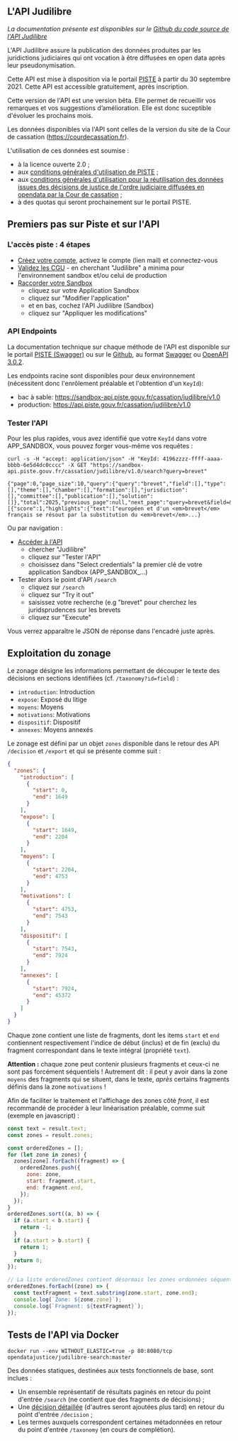 
## L'API Judilibre

*La documentation présente est disponibles sur le [Github du code source de l'API Judilibre](https://github.com/Cour-de-cassation/judilibre-search)*

L'API Judilibre assure la publication des données produites par les juridictions judiciaires qui ont vocation à être diffusées en open data après leur pseudonymisation.

Cette API est mise à disposition via le portail [PISTE](https://piste.gouv.fr) à partir du 30 septembre 2021. Cette API est accessible gratuitement, après inscription.

Cette version de l'API est une version bêta. Elle permet de recueillir vos remarques et vos suggestions d’amélioration. Elle est donc suceptible d'évoluer les prochains mois.

Les données disponibles via l'API sont celles de la version du site de la Cour de cassation (https://courdecassation.fr).

L'utilisation de ces données est soumise :

- à la licence ouverte 2.0 ;
- aux [conditions générales d'utilisation de PISTE](https://developer.aife.economie.gouv.fr/images/com_apiportal/CGU/cgu_portal_FR.pdf) ;
- aux [conditions générales d'utilisation pour la réutilisation des données issues des décisions de justice de l'ordre judiciaire diffusées en opendata par la Cour de cassation](CGU.md) ;
- à des quotas qui seront prochainement sur le portail PISTE.

## Premiers pas sur Piste et sur l'API

### L'accès piste : 4 étapes

- [Créez votre compte](https://piste.gouv.fr/component/apiportal/registration), activez le compte (lien mail) et connectez-vous
- [Validez les CGU](https://piste.gouv.fr/consentement-cgu-api-fr) - en cherchant "Judilibre" a minima pour l'environnement sandbox et/ou celui de production
- [Raccorder votre Sandbox](https://piste.gouv.fr/apps)
  - cliquez sur votre Application Sandbox
  - cliquez sur "Modifier l'application"
  - et en bas, cochez l'API Judilibre (Sandbox)
  - cliquez sur "Appliquer les modifications"

### API Endpoints

La documentation technique sur chaque méthode de l'API est disponible sur le portail [PISTE (Swagger)](https://github.com/Cour-de-cassation/judilibre-search) ou sur le [Github](https://github.com/Cour-de-cassation/judilibre-search/), au format [Swagger](https://raw.githubusercontent.com/Cour-de-cassation/judilibre-search/master/public/JUDILIBRE-public-swagger.json) ou [OpenAPI 3.0.2](https://raw.githubusercontent.com/Cour-de-cassation/judilibre-search/master/public/JUDILIBRE-public.json).

Les endpoints racine sont disponibles pour deux environnement (nécessitent donc l'enrôlement préalable et l'obtention d'un `KeyId`):
- bac à sable: https://sandbox-api.piste.gouv.fr/cassation/judilibre/v1.0
- production: https://api.piste.gouv.fr/cassation/judilibre/v1.0

### Tester l'API

Pour les plus rapides, vous avez identifié que votre `KeyId` dans votre APP_SANDBOX, vous pouvez forger vous-même vos requêtes :

```
curl -s -H "accept: application/json" -H "KeyId: 4196zzzz-ffff-aaaa-bbbb-6e5d4dc0cccc" -X GET "https://sandbox-api.piste.gouv.fr/cassation/judilibre/v1.0/search?query=brevet"

{"page":0,"page_size":10,"query":{"query":"brevet","field":[],"type":[],"theme":[],"chamber":[],"formation":[],"jurisdiction":[],"committee":[],"publication":[],"solution":[]},"total":2025,"previous_page":null,"next_page":"query=brevet&field=&type=&theme=&chamber=&formation=&jurisdiction=&committee=&publication=&solution=&page=1","took":25,"max_score":2934.1016,"results":[{"score":1,"highlights":{"text":["européen et d'un <em>brevet</em> français se résout par la substitution du <em>brevet</em>...}
```


Ou par navigation :

- [Accéder à l'API](https://piste.gouv.fr/api-center)
  - chercher "Judilibre"
  - cliquez sur "Tester l'API"
  - choisissez dans "Select credentials" la premier clé de votre application Sandbox (APP_SANDBOX_...)
- Tester alors le point d'API `/search`
  - cliquez sur `/search`
  - cliquez sur "Try it out"
  - saisissez votre recherche (e.g "brevet" pour cherchez les juridsprudences sur les brevets
  - cliquez sur "Execute"

Vous verrez apparaître le JSON de réponse dans l'encadré juste après.

## Exploitation du zonage

Le zonage désigne les informations permettant de découper le texte des décisions en sections identifiées (cf. `/taxonomy?id=field`) :

- `introduction`: Introduction
- `expose`: Exposé du litige
- `moyens`: Moyens
- `motivations`: Motivations
- `dispositif`: Dispositif
- `annexes`: Moyens annexés

Le zonage est défini par un objet `zones` disponible dans le retour des API `/decision` et `/export` et qui se présente comme suit :

```json
{
  "zones": {
    "introduction": [
      {
        "start": 0,
        "end": 1649
      }
    ],
    "expose": [
      {
        "start": 1649,
        "end": 2204
      }
    ],
    "moyens": [
      {
        "start": 2204,
        "end": 4753
      }
    ],
    "motivations": [
      {
        "start": 4753,
        "end": 7543
      }
    ],
    "dispositif": [
      {
        "start": 7543,
        "end": 7924
      }
    ],
    "annexes": [
      {
        "start": 7924,
        "end": 45372
      }
    ]
  }
}
```

Chaque zone contient une liste de fragments, dont les items `start` et `end` contiennent respectivement l'indice de début (inclus) et de fin (exclu) du fragment correspondant dans le texte intégral (propriété `text`).

**Attention :** chaque zone peut contenir plusieurs fragments et ceux-ci ne sont pas forcément séquentiels ! Autrement dit : il peut y avoir dans la zone `moyens` des fragments qui se situent, dans le texte, _après_ certains fragments définis dans la zone `motivations` !

Afin de faciliter le traitement et l'affichage des zones côté _front_, il est recommandé de procéder à leur linéarisation préalable, comme suit (exemple en javascript) :

```javascript
const text = result.text;
const zones = result.zones;

const orderedZones = [];
for (let zone in zones) {
  zones[zone].forEach((fragment) => {
    orderedZones.push({
      zone: zone,
      start: fragment.start,
      end: fragment.end,
    });
  });
}
orderedZones.sort((a, b) => {
  if (a.start < b.start) {
    return -1;
  }
  if (a.start > b.start) {
    return 1;
  }
  return 0;
});

// La liste orderedZones contient désormais les zones ordonnées séquentiellement :
orderedZones.forEach((zone) => {
  const textFragment = text.substring(zone.start, zone.end);
  console.log(`Zone: ${zone.zone}`);
  console.log(`Fragment: ${textFragment}`);
});
```

## Tests de l'API via Docker

```
docker run --env WITHOUT_ELASTIC=true -p 80:8080/tcp opendatajustice/judilibre-search:master
```

Des données statiques, destinées aux tests fonctionnels de base, sont inclues :

- Un ensemble représentatif de résultats paginés en retour du point d'entrée `/search` (ne contient que des fragments de décisions) ;
- Une [décision détaillée](https://www.legifrance.gouv.fr/juri/id/JURITEXT000042619658?tab_selection=all&searchField=ALL&query=19-60.222&searchType=ALL&typePagination=DEFAULT&pageSize=10&page=1&tab_selection=all) (d'autres seront ajoutées plus tard) en retour du point d'entrée `/decision` ;
- Les termes auxquels correspondent certaines métadonnées en retour du point d'entrée `/taxonomy` (en cours de complétion).

